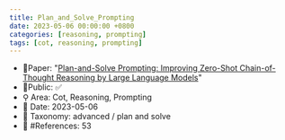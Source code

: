 ```yaml
---
title: Plan_and_Solve_Prompting
date: 2023-05-06 00:00:00 +0800
categories: [reasoning, prompting]
tags: [cot, reasoning, prompting]
---
```


- 📙Paper: "[Plan-and-Solve Prompting: Improving Zero-Shot Chain-of-Thought Reasoning by Large Language Models](https://www.semanticscholar.org/paper/Plan-and-Solve-Prompting%3A-Improving-Zero-Shot-by-Wang-Xu/62176de125738e3b95850d1227bac81fd646b78e)"
- 🔑Public: ✅
- ⚲ Area: Cot, Reasoning, Prompting
- 📅 Date: 2023-05-06
- 🔎 Taxonomy: advanced / plan and solve
- 📝 #References: 53
